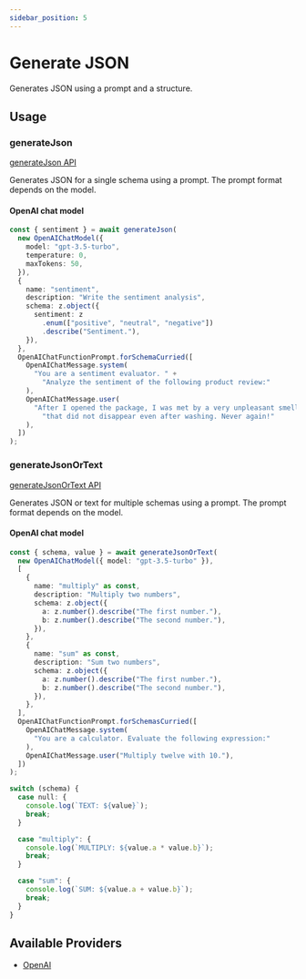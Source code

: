 ```yaml
---
sidebar_position: 5
---
```


# Generate JSON

Generates JSON using a prompt and a structure.

## Usage

### generateJson

[generateJson API](/api/modules#generatejson)

Generates JSON for a single schema using a prompt.
The prompt format depends on the model.

#### OpenAI chat model

```ts
const { sentiment } = await generateJson(
  new OpenAIChatModel({
    model: "gpt-3.5-turbo",
    temperature: 0,
    maxTokens: 50,
  }),
  {
    name: "sentiment",
    description: "Write the sentiment analysis",
    schema: z.object({
      sentiment: z
        .enum(["positive", "neutral", "negative"])
        .describe("Sentiment."),
    }),
  },
  OpenAIChatFunctionPrompt.forSchemaCurried([
    OpenAIChatMessage.system(
      "You are a sentiment evaluator. " +
        "Analyze the sentiment of the following product review:"
    ),
    OpenAIChatMessage.user(
      "After I opened the package, I was met by a very unpleasant smell " +
        "that did not disappear even after washing. Never again!"
    ),
  ])
);
```

### generateJsonOrText

[generateJsonOrText API](/api/modules#generatejsonortext)

Generates JSON or text for multiple schemas using a prompt.
The prompt format depends on the model.

#### OpenAI chat model

```ts
const { schema, value } = await generateJsonOrText(
  new OpenAIChatModel({ model: "gpt-3.5-turbo" }),
  [
    {
      name: "multiply" as const,
      description: "Multiply two numbers",
      schema: z.object({
        a: z.number().describe("The first number."),
        b: z.number().describe("The second number."),
      }),
    },
    {
      name: "sum" as const,
      description: "Sum two numbers",
      schema: z.object({
        a: z.number().describe("The first number."),
        b: z.number().describe("The second number."),
      }),
    },
  ],
  OpenAIChatFunctionPrompt.forSchemasCurried([
    OpenAIChatMessage.system(
      "You are a calculator. Evaluate the following expression:"
    ),
    OpenAIChatMessage.user("Multiply twelve with 10."),
  ])
);

switch (schema) {
  case null: {
    console.log(`TEXT: ${value}`);
    break;
  }

  case "multiply": {
    console.log(`MULTIPLY: ${value.a * value.b}`);
    break;
  }

  case "sum": {
    console.log(`SUM: ${value.a + value.b}`);
    break;
  }
}
```

## Available Providers

- [OpenAI](/integration/model-provider/openai)
